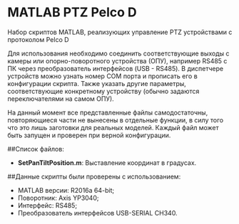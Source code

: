 # MATLAB PTZ Pelco D
 Набор скриптов MATLAB, реализующих управление PTZ устройствами с протоколом Pelco D
 
 Для использования необходимо соединить соответствующие выходы с камеры или опорно-поворотного устройства (ОПУ), например RS485 с ПК через преобразователь интерфейсов (USB - RS485). В диспетчере устройств можно узнать номер COM порта и прописать его в конфигурации скрипта. Также указать другие параметры, соответствующие конкретному устройству (обычно задаются переключателями на самом ОПУ).

На данный момент все представленные файлы самодостаточны, повторяющиеся части не вынесены в отдельные функции, в силу того что это лишь заготовки для реальных моделей. Каждый файл может быть запущен и проверен при верной конфигурации.

##Список файлов:
- **SetPanTiltPosition.m**: Выставление координат в градусах.

##Данные скрипты были проверены с использованием:
- MATLAB версии: R2016a 64-bit;
- Поворотник: Axis YP3040;
- Интерфейс: RS485;
- Преобразователь интерфейсов USB-SERIAL CH340.
